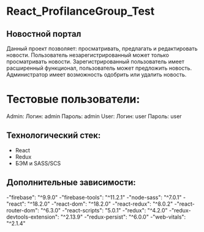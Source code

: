 # React_ProfilanceGroup_Test

## Новостной портал

Данный проект позволяет: просматривать, предлагать и редактировать новости. Пользователь незарегистрированный может только просматривать новости. 
Зарегистрированный пользователь имеет расширенный функционал, пользователь может предложить новость. Администратор имеет возможность одобрить или удалить новость.

# Тестовые пользователи: 

Admin: Логин: admin Пароль: admin
User: Логин: user Пароль: user




## Технологический стек:
- React
- Redux
- БЭМ и SASS/SCS

## Дополнительные зависимости:
-"firebase": "^9.9.0"
-"firebase-tools": "^11.2.1"
-"node-sass": "^7.0.1"
-"react": "^18.2.0"
-"react-dom": "^18.2.0"
-"react-redux": "^8.0.2"
-"react-router-dom": "^6.3.0"
-"react-scripts": "5.0.1"
-"redux": "^4.2.0"
-"redux-devtools-extension": "^2.13.9"
-"redux-persist": "^6.0.0"
-"web-vitals": "^2.1.4"
